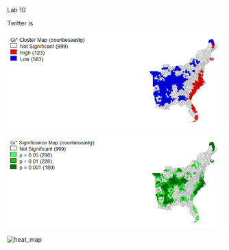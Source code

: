 Lab 10

Twitter is

![counties](countieseastgGetisOrdMapFrame.png)

![counties2](countieseastgGetisOrdMapFrame2.png)

![heat_map](heat_map.jpg)
